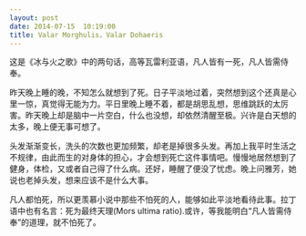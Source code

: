 ```yaml
---
layout: post
date: 2014-07-15  10:19:00
title: Valar Morghulis，Valar Dohaeris 
---
```


<p>
这是《冰与火之歌》中的两句话，高等瓦雷利亚语，凡人皆有一死，凡人皆需侍奉。

昨天晚上睡的晚，不知怎么就想到了死。日子平淡地过着，突然想到这个还真是心里一惊，真觉得无能为力。平日里晚上睡不着，都是胡思乱想，思维跳跃的太厉害。昨天晚上却是脑中一片空白，什么也没想，却依然清醒至极。兴许是白天想的太多，晚上便无事可想了。

<!--more-->
头发渐渐变长，洗头的次数也更加频繁，却老是掉很多头发。再加上我平时生活之不规律，由此而生的对身体的担心，才会想到死亡这件事情吧。慢慢地居然想到了健身，体检，又或者自己得了什么病。还好，睡醒了便没了忧虑。晚上问雅芳，她说也老掉头发，想来应该不是什么大事。

凡人都怕死，所以更羡慕小说中那些不怕死的人，能够如此平淡地看待此事。拉丁语中也有名言：死为最终天理(Mors
ultima ratio).或许，等我能明白“凡人皆需侍奉”的道理，就不怕死了。

</p>
